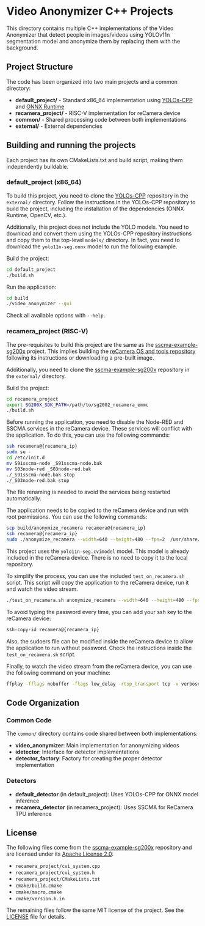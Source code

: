 # Video Anonymizer C++ Projects

This directory contains multiple C++ implementations of the Video Anonymizer that detect people in images/videos using YOLOv11n segmentation model and anonymize them by replacing them with the background.


## Project Structure

The code has been organized into two main projects and a common directory:

- **default_project/** - Standard x86_64 implementation using [YOLOs-CPP](https://github.com/Geekgineer/YOLOs-CPP) and [ONNX Runtime](https://github.com/microsoft/onnxruntime)
- **recamera_project/** - RISC-V implementation for reCamera device
- **common/** - Shared processing code between both implementations
- **external/** - External dependencies


## Building and running the projects

Each project has its own CMakeLists.txt and build script, making them independently buildable.

### default_project (x86_64)

To build this project, you need to clone the [YOLOs-CPP](https://github.com/Geekgineer/YOLOs-CPP) repository in the `external/` directory. Follow the instructions in the YOLOs-CPP repository to build the project, including the installation of the dependencies (ONNX Runtime, OpenCV, etc.).

Additionally, this project does not include the YOLO models. You need to download and convert them using the YOLOs-CPP repository instructions and copy them to the top-level `models/` directory. In fact, you need to download the `yolo11n-seg.onnx` model to run the following example.


Build the project:

```bash
cd default_project
./build.sh
```

Run the application:

```bash
cd build
./video_anonymizer --gui
```

Check all available options with `--help`.

### recamera_project (RISC-V)

The pre-requisites to build this project are the same as the [sscma-example-sg200x](https://github.com/Seeed-Studio/sscma-example-sg200x) project. This implies building the [reCamera OS and tools repository](https://github.com/Seeed-Studio/reCamera-OS) following its instructions or downloading a pre-built image.

Additionally, you need to clone the [sscma-example-sg200x](https://github.com/Seeed-Studio/sscma-example-sg200x) repository in the `external/` directory.

Build the project:

```bash
cd recamera_project
export SG200X_SDK_PATH=/path/to/sg2002_recamera_emmc
./build.sh
```

Before running the application, you need to disable the Node-RED and SSCMA services in the reCamera device. These services will conflict with the application. To do this, you can use the following commands:

```bash
ssh recamera@{recamera_ip}
sudo su -
cd /etc/init.d
mv S91sscma-node _S91sscma-node.bak
mv S03node-red _S03node-red.bak
./_S91sscma-node.bak stop
./_S03node-red.bak stop
```

The file renaming is needed to avoid the services being restarted automatically.

The application needs to be copied to the reCamera device and run with root permissions. You can use the following commands:

```bash
scp build/anonymize_recamera recamera@{recamera_ip}
ssh recamera@{recamera_ip}
sudo ./anonymize_recamera --width=640 --height=480 --fps=2  /usr/share/supervisor/models/yolo11n_segment_cv181x_int8.cvimodel
```

This project uses the `yolo11n-seg.cvimodel` model. This model is already included in the reCamera device. There is no need to copy it to the local repository.


To simplify the process, you can use the included `test_on_recamera.sh` script. This script will copy the application to the reCamera device, run it and watch the video stream.

```bash
./test_on_recamera.sh anonymize_recamera --width=640 --height=480 --fps=2 --password=your_password /usr/share/supervisor/models/yolo11n_segment_cv181x_int8.cvimodel
```

To avoid typing the password every time, you can add your ssh key to the reCamera device:

```bash
ssh-copy-id recamera@{recamera_ip}
```

Also, the sudoers file can be modified inside the reCamera device to allow the application to run without password. Check the instructions inside the `test_on_recamera.sh` script.

Finally, to watch the video stream from the reCamera device, you can use the following command on your machine:

```bash
ffplay -fflags nobuffer -flags low_delay -rtsp_transport tcp -v verbose rtsp://admin:your_password@{recamera_ip}:8554/live
```

## Code Organization

### Common Code

The `common/` directory contains code shared between both implementations:

- **video_anonymizer**: Main implementation for anonymizing videos
- **idetector**: Interface for detector implementations 
- **detector_factory**: Factory for creating the proper detector implementation

### Detectors

- **default_detector** (in default_project): Uses YOLOs-CPP for ONNX model inference
- **recamera_detector** (in recamera_project): Uses SSCMA for ReCamera TPU inference


## License

The following files come from the [sscma-example-sg200x](https://github.com/Seeed-Studio/sscma-example-sg200x) repository and are licensed under its [Apache License 2.0](https://github.com/Seeed-Studio/sscma-example-sg200x/blob/main/LICENSE):
- `recamera_project/cvi_system.cpp`
- `recamera_project/cvi_system.h`
- `recamera_project/CMakeLists.txt`
- `cmake/build.cmake`
- `cmake/macro.cmake`
- `cmake/version.h.in`

The remaining files follow the same MIT license of the project. See the [LICENSE](../../LICENSE) file for details.

